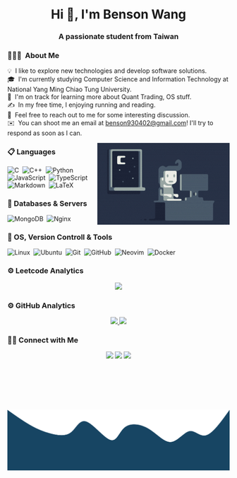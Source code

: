 <h1 align="center">Hi 👋, I'm Benson Wang</h1>
<h3 align="center">A passionate student from Taiwan</h3>

### 👨🏻‍💻 &nbsp;About Me

<!-- 👨‍💻 &nbsp;Working -->
💡 &nbsp;I like to explore new technologies and develop software solutions.\
🎓 &nbsp;I'm currently studying Computer Science and Information Technology at National Yang Ming Chiao Tung University.\
🌱 &nbsp;I'm on track for learning more about Quant Trading, OS stuff.\
✍️ &nbsp;In my free time, I enjoying running and reading.\
💬 &nbsp;Feel free to reach out to me for some interesting discussion.\
✉️ &nbsp;You can shoot me an email at benson930402@gmail.com! I'll try to respond as soon as I can.
<!-- 📄 &nbsp;Please have a look at my [Résumé](https://github.com/benson0402/CV/blob/main/CV.pdf) for more details about me. I'm open to feedback and suggestions! -->

<img alt="Night Coding" src="https://raw.githubusercontent.com/AVS1508/AVS1508/master/assets/Night-Coding.gif" align="right"/>

<!--https://github.com/Ileriayo/markdown-badges -->

### 📋 Languages

![C](https://img.shields.io/badge/c-%2300599C.svg?style=for-the-badge&logo=c&logoColor=white)&nbsp;
![C++](https://img.shields.io/badge/c++-%2300599C.svg?style=for-the-badge&logo=c%2B%2B&logoColor=white)&nbsp;
![Python](https://img.shields.io/badge/python-3670A0?style=for-the-badge&logo=python&logoColor=ffdd54)&nbsp;
![JavaScript](https://img.shields.io/badge/javascript-%23323330.svg?style=for-the-badge&logo=javascript&logoColor=%23F7DF1E)&nbsp;
![TypeScript](https://img.shields.io/badge/typescript-%23007ACC.svg?style=for-the-badge&logo=typescript&logoColor=white)
![Markdown](https://img.shields.io/badge/markdown-%23000000.svg?style=for-the-badge&logo=markdown&logoColor=white)&nbsp;
![LaTeX](https://img.shields.io/badge/latex-%23008080.svg?style=for-the-badge&logo=latex&logoColor=white)&nbsp;

### 💾 Databases & Servers

![MongoDB](https://img.shields.io/badge/MongoDB-%234ea94b.svg?style=for-the-badge&logo=mongodb&logoColor=white)&nbsp;
![Nginx](https://img.shields.io/badge/nginx-%23009639.svg?style=for-the-badge&logo=nginx&logoColor=white)&nbsp;


### 🧰 OS, Version Controll & Tools 

![Linux](https://img.shields.io/badge/Linux-FCC624?style=for-the-badge&logo=linux&logoColor=black)&nbsp;
![Ubuntu](https://img.shields.io/badge/Ubuntu-E95420?style=for-the-badge&logo=ubuntu&logoColor=white)&nbsp;
![Git](https://img.shields.io/badge/git-%23F05033.svg?style=for-the-badge&logo=git&logoColor=white)&nbsp;
![GitHub](https://img.shields.io/badge/github-%23121011.svg?style=for-the-badge&logo=github&logoColor=white)&nbsp;
![Neovim](https://img.shields.io/badge/NeoVim-%2357A143.svg?&style=for-the-badge&logo=neovim&logoColor=white)&nbsp;
![Docker](https://img.shields.io/badge/docker-%230db7ed.svg?style=for-the-badge&logo=docker&logoColor=white)&nbsp;

### ⚙️ Leetcode Analytics
<p align="center">
  <a href="https://leetcode.com/u/benson0402/">
    <img height="360em" src="https://leetcard.jacoblin.cool/benson0402?theme=nord&font=Cairo&ext=contest"/>
  </a>
</p>

### ⚙️ GitHub Analytics

<p align="center">
  <a href="https://github.com/benson0402">
    <img height="180em" src="https://github-readme-stats-eight-theta.vercel.app/api?username=benson0402&show_icons=true&theme=algolia&include_all_commits=true&count_private=true"/>
  </a>
  <a href="https://github.com/benson0402">
    <img height="180em" src="https://github-readme-stats-eight-theta.vercel.app/api/top-langs/?username=benson0402&layout=compact&langs_count=8&theme=algolia"/>
  </a>
</p>

<!--
<p align="center">
  <img height="180em" src="https://github-readme-streak-stats.herokuapp.com/?user=benson0402&theme=dark&hide_border=true"/>
</p>
-->


### 🤝🏻 Connect with Me

<p align="center">
<a href="https://www.linkedin.com/in/benson0402/"><img src="https://img.shields.io/badge/-bensn0402-0077B5?style=flat&logo=Linkedin&logoColor=white"/></a>
<a href="mailto:benson930402@gmail.com"><img src="https://img.shields.io/badge/-Benson%20Wang-D14836?style=flat&logo=Gmail&logoColor=white"/></a>
<a href="https://www.facebook.com/profile.php?id=100006600810724"><img src="https://img.shields.io/badge/-Benson%20Wang-1877F2?style=flat&logo=Facebook&logoColor=white"/></a>
</p>

<br/>
<br/>
<br/>
<br/>
<br/>

![wave](https://github.com/benson0402/benson0402/blob/main/svg.png)


<!-- ![LeetCode Stats](https://leetcard.jacoblin.cool/benson0402?theme=nord&font=Ubuntu%20Mono&ext=contest) -->
